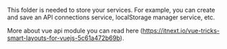 This folder is needed to store your services. For example, you can create and save an API connections service, localStorage manager service, etc.

More about vue api module you can read here (https://itnext.io/vue-tricks-smart-layouts-for-vuejs-5c61a472b69b).
